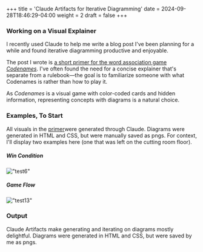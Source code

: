 +++
title = 'Claude Artifacts for Iterative Diagramming'
date = 2024-09-28T18:46:29-04:00
weight = 2
draft = false
+++

### Working on a Visual Explainer

I recently used Claude to help me write a blog post I've been planning for a while and found iterative diagramming productive and enjoyable.

The post I wrote is [a short primer for the word association game *Codenames*]((../codenames-primer/)). I've often found the need for a concise explainer that's separate from a rulebook—the goal is to familiarize someone with what Codenames is rather than how to play it.

As *Codenames* is a visual game with color-coded cards and hidden information, representing concepts with diagrams is a natural choice. 

### Examples, To Start

All visuals in the [primer]((../codenames-primer/))were generated through Claude. Diagrams were generated in HTML and CSS, but were manually saved as pngs.  For context, I'll display two examples here (one that was left on the cutting room floor).

##### Win Condition
!["test6"](/img/example27.png)

##### Game Flow
!["test13"](/img/example13.png)






### Output

Claude Artifacts make generating and iterating on diagrams mostly delightful. Diagrams were generated in HTML and CSS, but were saved by me as pngs. 



